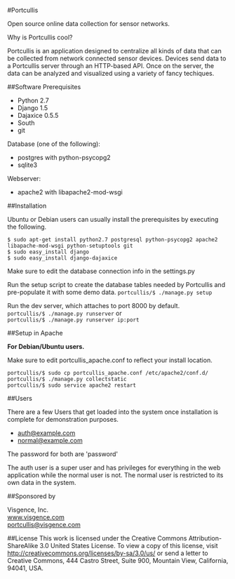#Portcullis

Open source online data collection for sensor networks.

Why is Portcullis cool?

Portcullis is an application designed to centralize all kinds of data that can be collected from network connected sensor devices. Devices send data to a Portcullis server through an HTTP-based API. Once on the server, the data can be analyzed and visualized using a variety of fancy techiques.

##Software Prerequisites

- Python 2.7
- Django 1.5
- Dajaxice 0.5.5
- South
- git

Database (one of the following):

- postgres with python-psycopg2
- sqlite3

Webserver:
 
- apache2 with libapache2-mod-wsgi
	

##Installation

Ubuntu or Debian users can usually install the prerequisites by executing the following.
```
$ sudo apt-get install python2.7 postgresql python-psycopg2 apache2 libapache-mod-wsgi python-setuptools git
$ sudo easy_install django
$ sudo easy_install django-dajaxice
```

Make sure to edit the database connection info in the settings.py

Run the setup script to create the database tables needed by Portcullis and pre-populate it with some demo data.
`portcullis/$ ./manage.py setup`

Run the dev server, which attaches to port 8000 by default.  
`portcullis/$ ./manage.py runserver`
or  
`portcullis/$ ./manage.py runserver ip:port`


##Setup in Apache

**For Debian/Ubuntu users.**

Make sure to edit portcullis_apache.conf to reflect your install location.
```
portcullis/$ sudo cp portcullis_apache.conf /etc/apache2/conf.d/
portcullis/$ ./manage.py collectstatic
portcullis/$ sudo service apache2 restart
```


##Users

There are a few Users that get loaded into the system once installation is complete for demonstration purposes.

- auth@example.com
- normal@example.com

The password for both are 'password'

The auth user is a super user and has privileges for everything in the web application while the normal user is not.
The normal user is restricted to its own data in the system.


##Sponsored by

Visgence, Inc.  
www.visgence.com  
portcullis@visgence.com  


##License
This work is licensed under the Creative Commons Attribution-ShareAlike 3.0 United States License. To view a copy of this license, visit http://creativecommons.org/licenses/by-sa/3.0/us/ or send a letter to Creative Commons, 444 Castro Street, Suite 900, Mountain View, California, 94041, USA.
